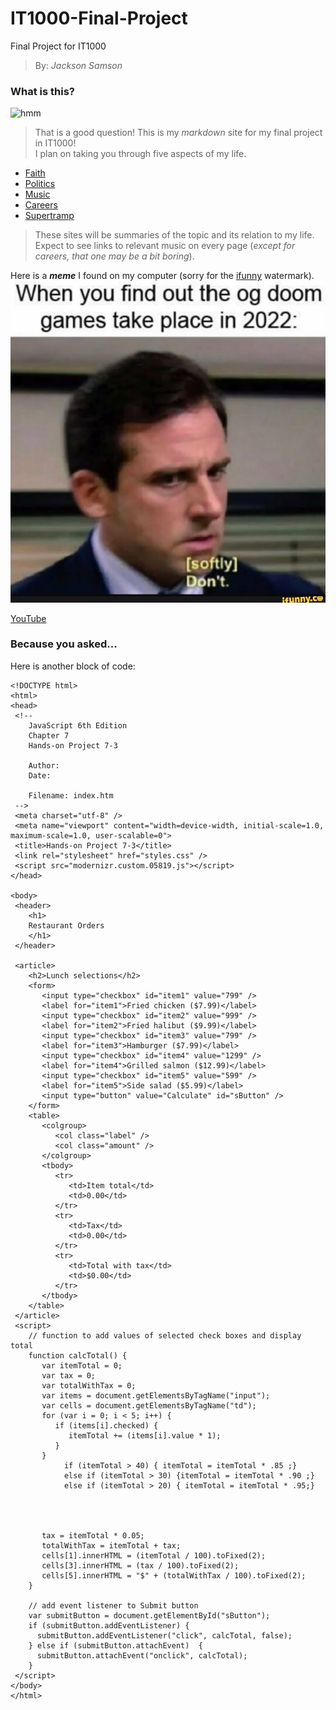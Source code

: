 # IT1000-Final-Project
Final Project for IT1000
> By: _Jackson Samson_
### What is this?
![hmm](https://images-wixmp-ed30a86b8c4ca887773594c2.wixmp.com/f/57173beb-3f7b-4eb7-b981-b806b692c025/dbi8k7k-819ed291-f68b-4642-81c6-84edea7f921a.png?token=eyJ0eXAiOiJKV1QiLCJhbGciOiJIUzI1NiJ9.eyJzdWIiOiJ1cm46YXBwOiIsImlzcyI6InVybjphcHA6Iiwib2JqIjpbW3sicGF0aCI6IlwvZlwvNTcxNzNiZWItM2Y3Yi00ZWI3LWI5ODEtYjgwNmI2OTJjMDI1XC9kYmk4azdrLTgxOWVkMjkxLWY2OGItNDY0Mi04MWM2LTg0ZWRlYTdmOTIxYS5wbmcifV1dLCJhdWQiOlsidXJuOnNlcnZpY2U6ZmlsZS5kb3dubG9hZCJdfQ.LagLhsEpNkAEByuW0a86GfpkRG02USQAcPsftExDDhw)
> That is a good question! This is my _markdown_ site for my final project in IT1000!   
I plan on taking you through five aspects of my life. 
* [Faith](/Faith.md)
* [Politics](/Politics.md)
* [Music](Music.md)
* [Careers](Careers.md)
* [Supertramp](Supertramp.md)
> These sites will be summaries of the topic and its relation to my life. Expect to see links to relevant music on every page (_except for careers, that one may be a bit boring_). 

Here is a **_meme_** I found on my computer (sorry for the [ifunny](https://www.ifunny.com/) watermark). ![picture](/7d3010413a3bb83817d1483715378a4ce4873ea6c5bb0d0ec7a2a164e456940d_1.jpg)

[YouTube](https://www.youtube.com/)

### Because you asked...
  Here is another block of code:
  ```
  <!DOCTYPE html>
<html>
<head>
   <!--
      JavaScript 6th Edition
      Chapter 7
      Hands-on Project 7-3

      Author:
      Date:

      Filename: index.htm
   -->
   <meta charset="utf-8" />
   <meta name="viewport" content="width=device-width, initial-scale=1.0, maximum-scale=1.0, user-scalable=0">
   <title>Hands-on Project 7-3</title>
   <link rel="stylesheet" href="styles.css" />
   <script src="modernizr.custom.05819.js"></script>
</head>

<body>
   <header>
      <h1>
      Restaurant Orders
      </h1>
   </header>

   <article>
      <h2>Lunch selections</h2>
      <form>
         <input type="checkbox" id="item1" value="799" />
         <label for="item1">Fried chicken ($7.99)</label>
         <input type="checkbox" id="item2" value="999" />
         <label for="item2">Fried halibut ($9.99)</label>
         <input type="checkbox" id="item3" value="799" />
         <label for="item3">Hamburger ($7.99)</label>
         <input type="checkbox" id="item4" value="1299" />
         <label for="item4">Grilled salmon ($12.99)</label>
         <input type="checkbox" id="item5" value="599" />
         <label for="item5">Side salad ($5.99)</label>
         <input type="button" value="Calculate" id="sButton" />
      </form>
      <table>
         <colgroup>
            <col class="label" />
            <col class="amount" />
         </colgroup>
         <tbody>
            <tr>
               <td>Item total</td>
               <td>0.00</td>
            </tr>
            <tr>
               <td>Tax</td>
               <td>0.00</td>
            </tr>
            <tr>
               <td>Total with tax</td>
               <td>$0.00</td>
            </tr>
         </tbody>
      </table>
   </article>
   <script>
      // function to add values of selected check boxes and display total
      function calcTotal() {
         var itemTotal = 0;
         var tax = 0;
         var totalWithTax = 0;
         var items = document.getElementsByTagName("input");
         var cells = document.getElementsByTagName("td");
         for (var i = 0; i < 5; i++) {
            if (items[i].checked) {
               itemTotal += (items[i].value * 1);
            }
         }
              if (itemTotal > 40) { itemTotal = itemTotal * .85 ;}
              else if (itemTotal > 30) {itemTotal = itemTotal * .90 ;}
              else if (itemTotal > 20) { itemTotal = itemTotal * .95;}



         
         tax = itemTotal * 0.05;
         totalWithTax = itemTotal + tax;
         cells[1].innerHTML = (itemTotal / 100).toFixed(2);
         cells[3].innerHTML = (tax / 100).toFixed(2);
         cells[5].innerHTML = "$" + (totalWithTax / 100).toFixed(2);
      }

      // add event listener to Submit button
      var submitButton = document.getElementById("sButton");
      if (submitButton.addEventListener) {
        submitButton.addEventListener("click", calcTotal, false);
      } else if (submitButton.attachEvent)  {
        submitButton.attachEvent("onclick", calcTotal);
      }
   </script>
</body>
</html>
```
